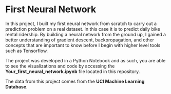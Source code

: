 # First Neural Network

In this project, I built my first neural network from scratch to carry out a prediction problem on a real dataset. In this
case it is to predict daily bike rental ridership. By building a neural network from the ground up, I gained a better understanding of gradient descent, backpropagation, and other concepts that are important to know before I begin with higher level tools such as Tensorflow.

The project was developed in a Python Notebook and as such, you are able to see the visualizations and code by accessing the **Your_first_neural_network.ipynb** file located in this repository.

The data from this project comes from the **UCI Machine Learning Database**.





